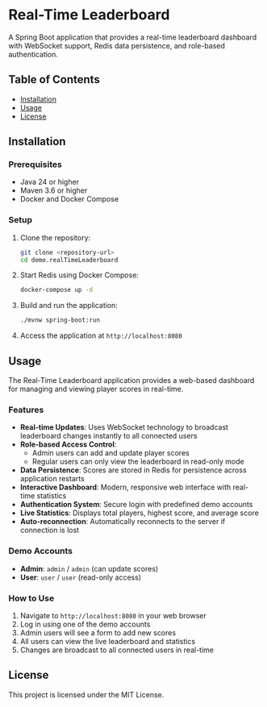 # Real-Time Leaderboard

A Spring Boot application that provides a real-time leaderboard dashboard with WebSocket support, Redis data persistence, and role-based authentication.

## Table of Contents

- [Installation](#installation)
- [Usage](#usage)
- [License](#license)

## Installation

### Prerequisites

- Java 24 or higher
- Maven 3.6 or higher
- Docker and Docker Compose

### Setup

1. Clone the repository:

   ```bash
   git clone <repository-url>
   cd demo.realTimeLeaderboard
   ```

2. Start Redis using Docker Compose:

   ```bash
   docker-compose up -d
   ```

3. Build and run the application:

   ```bash
   ./mvnw spring-boot:run
   ```

4. Access the application at `http://localhost:8080`

## Usage

The Real-Time Leaderboard application provides a web-based dashboard for managing and viewing player scores in real-time.

### Features

- **Real-time Updates**: Uses WebSocket technology to broadcast leaderboard changes instantly to all connected users
- **Role-based Access Control**:
  - Admin users can add and update player scores
  - Regular users can only view the leaderboard in read-only mode
- **Data Persistence**: Scores are stored in Redis for persistence across application restarts
- **Interactive Dashboard**: Modern, responsive web interface with real-time statistics
- **Authentication System**: Secure login with predefined demo accounts
- **Live Statistics**: Displays total players, highest score, and average score
- **Auto-reconnection**: Automatically reconnects to the server if connection is lost

### Demo Accounts

- **Admin**: `admin` / `admin` (can update scores)
- **User**: `user` / `user` (read-only access)

### How to Use

1. Navigate to `http://localhost:8080` in your web browser
2. Log in using one of the demo accounts
3. Admin users will see a form to add new scores
4. All users can view the live leaderboard and statistics
5. Changes are broadcast to all connected users in real-time

## License

This project is licensed under the MIT License.
